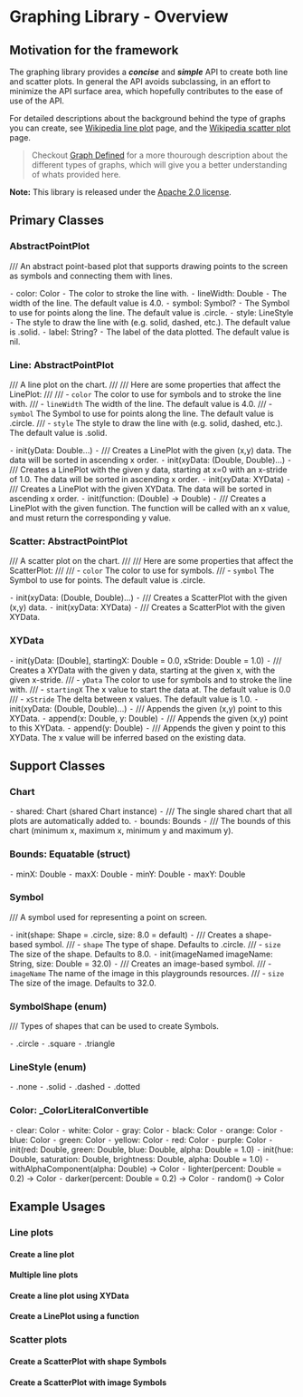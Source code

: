 Graphing Library - Overview
===========================

Motivation for the framework
---------------------------------
The graphing library provides a ***concise*** and ***simple*** API to create both line and scatter plots. In general the API avoids subclassing, in an effort to minimize the API surface area, which hopefully contributes to the ease of use of the API.

For detailed descriptions about the background behind the type of graphs you can create, see [Wikipedia line plot][line] page, and the [Wikipedia scatter plot][scatter] page.

> Checkout [Graph Defined][definitions] for a more thourough description about the different types of graphs, which will give you a better understanding of whats provided here.

**Note:** This library is released under the [Apache 2.0 license][license].

  [line]: https://en.wikipedia.org/wiki/Line_chart  "Line Plot"
  [scatter]: https://en.wikipedia.org/wiki/Scatter_plot  "Scatter Plot"
  [definitions]: https://en.wikipedia.org/wiki/Graph "Definitions"
  [license]: https://github.com/apple/swift/blob/master/LICENSE.txt "License"
  
## Primary Classes

### AbstractPointPlot

/// An abstract point-based plot that supports drawing points to the screen as symbols and connecting them with lines.

⁃    color: Color
⁃    The color to stroke the line with.
⁃    lineWidth: Double
⁃    The width of the line. The default value is 4.0.
⁃    symbol: Symbol?
⁃    The Symbol to use for points along the line. The default value is .circle.
⁃    style: LineStyle
⁃    The style to draw the line with (e.g. solid, dashed, etc.). The default value is .solid.
⁃    label: String?
⁃    The label of the data plotted. The default value is nil.


### Line: AbstractPointPlot

/// A line plot on the chart.
///
/// Here are some properties that affect the LinePlot:
///
///   - `color` The color to use for symbols and to stroke the line with.
///   - `lineWidth` The width of the line. The default value is 4.0.
///   - `symbol` The Symbol to use for points along the line. The default value is .circle.
///   - `style` The style to draw the line with (e.g. solid, dashed, etc.). The default value is .solid.

⁃    init(yData: Double...)
⁃    /// Creates a LinePlot with the given (x,y) data. The data will be sorted in ascending x order.
⁃    init(xyData: (Double, Double)...)
⁃    /// Creates a LinePlot with the given y data, starting at x=0 with an x-stride of 1.0. The data will be sorted in ascending x order.
⁃    init(xyData: XYData)
⁃    /// Creates a LinePlot with the given XYData. The data will be sorted in ascending x order.
⁃    init(function: (Double) -> Double)
⁃    /// Creates a LinePlot with the given function. The function will be called with an x value, and must return the corresponding y value.


### Scatter: AbstractPointPlot

/// A scatter plot on the chart.
///
/// Here are some properties that affect the ScatterPlot:
///
///   - `color` The color to use for symbols.
///   - `symbol` The Symbol to use for points. The default value is .circle.

⁃    init(xyData: (Double, Double)...)
⁃    /// Creates a ScatterPlot with the given (x,y) data.
⁃    init(xyData: XYData)
⁃    /// Creates a ScatterPlot with the given XYData.


### XYData

⁃    init(yData: [Double], startingX: Double = 0.0, xStride: Double = 1.0)
⁃    /// Creates a XYData with the given y data, starting at the given x, with the given x-stride.
///   - `yData` The color to use for symbols and to stroke the line with.
///   - `startingX` The x value to start the data at. The default value is 0.0
///   - `xStride` The delta between x values. The default value is 1.0.
⁃    init(xyData: (Double, Double)...)
⁃    /// Appends the given (x,y) point to this XYData.
⁃    append(x: Double, y: Double)
⁃    /// Appends the given (x,y) point to this XYData.
⁃    append(y: Double)
⁃    /// Appends the given y point to this XYData. The x value will be inferred based on the existing data.


## Support Classes

### Chart

⁃    shared: Chart (shared Chart instance)
⁃    /// The single shared chart that all plots are automatically added to.
⁃    bounds: Bounds
⁃    /// The bounds of this chart (minimum x, maximum x, minimum y and maximum y).

### Bounds: Equatable (struct)

⁃    minX: Double
⁃    maxX: Double
⁃    minY: Double
⁃    maxY: Double

### Symbol

/// A symbol used for representing a point on screen.

⁃    init(shape: Shape = .circle, size: 8.0 = default)
⁃ /// Creates a shape-based symbol.
///   - `shape` The type of shape. Defaults to .circle.
///   - `size` The size of the shape. Defaults to 8.0.
⁃    init(imageNamed imageName: String, size: Double = 32.0)
⁃    /// Creates an image-based symbol.
///   - `imageName` The name of the image in this playgrounds resources.
///   - `size` The size of the image. Defaults to 32.0.

### SymbolShape (enum)

/// Types of shapes that can be used to create Symbols.

⁃    .circle
⁃    .square
⁃    .triangle

### LineStyle (enum)

⁃    .none
⁃    .solid
⁃    .dashed
⁃    .dotted

### Color: _ColorLiteralConvertible

⁃    clear: Color
⁃    white: Color
⁃    gray: Color
⁃    black: Color
⁃    orange: Color
⁃    blue: Color
⁃    green: Color
⁃    yellow: Color
⁃    red: Color
⁃    purple: Color
⁃    init(red: Double, green: Double, blue: Double, alpha: Double = 1.0)
⁃    init(hue: Double, saturation: Double, brightness: Double, alpha: Double = 1.0)
⁃    withAlphaComponent(alpha: Double) -> Color
⁃    lighter(percent: Double = 0.2) -> Color
⁃    darker(percent: Double = 0.2) -> Color
⁃    random() -> Color

## Example Usages

### Line plots
#### Create a line plot
#### Multiple line plots
#### Create a line plot using XYData
#### Create a LinePlot using a function
### Scatter plots
#### Create a ScatterPlot with shape Symbols
#### Create a ScatterPlot with image Symbols
